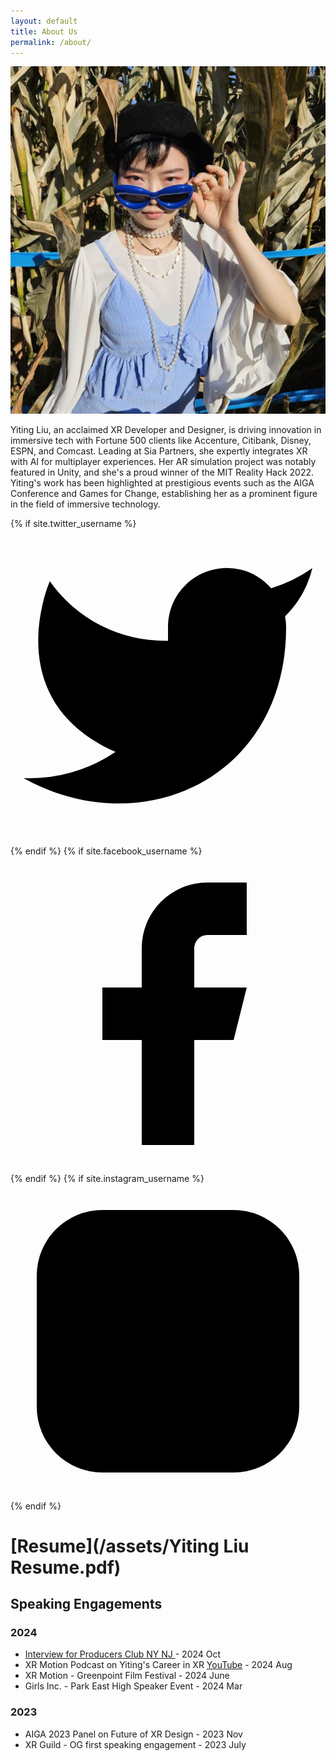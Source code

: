 ```yaml
---
layout: default
title: About Us
permalink: /about/
---
```

<div class="post">
  <div class="about-container">
    <div class="about-grid">
      <!-- Left Column -->
      <div class="about-left">
        <img src="/assets/profile_square.jpg" alt="Yiting Liu's about picture." class="about-image">
      </div>
      <!-- Right Column -->
      <div class="about-right">
        <div >
			<p>
			Yiting Liu, an acclaimed XR Developer and Designer, is driving innovation in immersive tech with Fortune 500 clients like Accenture, Citibank, Disney, ESPN, and Comcast. Leading at Sia Partners, she expertly integrates XR with AI for multiplayer experiences. Her AR simulation project was notably featured in Unity, and she's a proud winner of the MIT Reality Hack 2022. Yiting's work has been highlighted at prestigious events such as the AIGA Conference and Games for Change, establishing her as a prominent figure in the field of immersive technology.
			</p>
        </div>
        <!-- Social Links -->
        <div class="social-links">
          {% if site.twitter_username %}
            <a href="https://twitter.com/{{ site.twitter_username }}" target="_blank">
              <svg class="social-icon" viewBox="0 0 24 24">
                <path d="M23 3a10.9 10.9 0 0 1-3.14 1.53 4.48 4.48 0 0 0-7.86 3v1A10.66 10.66 0 0 1 3 4s-4 9 5 13a11.64 11.64 0 0 1-7 2c9 5 20 0 20-11.5a4.5 4.5 0 0 0-.08-.83A7.72 7.72 0 0 0 23 3z"/>
              </svg>
            </a>
          {% endif %}
          {% if site.facebook_username %}
            <a href="https://facebook.com/{{ site.facebook_username }}" target="_blank">
              <svg class="social-icon" viewBox="0 0 24 24">
                <path d="M18 2h-3a5 5 0 0 0-5 5v3H7v4h3v8h4v-8h3l1-4h-4V7a1 1 0 0 1 1-1h3z"/>
              </svg>
            </a>
          {% endif %}
          {% if site.instagram_username %}
            <a href="https://instagram.com/{{ site.instagram_username }}" target="_blank">
              <svg class="social-icon" viewBox="0 0 24 24">
                <rect x="2" y="2" width="20" height="20" rx="5" ry="5"/>
                <path d="M16 11.37A4 4 0 1 1 12.63 8 4 4 0 0 1 16 11.37z"/>
                <line x1="17.5" y1="6.5" x2="17.51" y2="6.5"/>
              </svg>
            </a>
          {% endif %}
        </div>
      </div>
    </div>
  </div>
</div>

# [Resume](/assets/Yiting Liu Resume.pdf)

## Speaking Engagements

### 2024
- [Interview for Producers Club NY NJ ](https://producersclubnynj.com/f/cathartic-queen?fbclid=PAZXh0bgNhZW0CMTEAAaa2FOcpz2TtysWgvTbEkxKscYUx5haD3XpU83K977G6EOBFydCSt7KZmTw_aem_mv2gRqtyPOn9SmeGKqhtQQ) - 2024 Oct
- XR Motion Podcast on Yiting's Career in XR [YouTube](https://www.youtube.com/watch?v=lgeR_rfT2KY) - 2024 Aug
- XR Motion - Greenpoint Film Festival - 2024 June 
- Girls Inc. - Park East High Speaker Event - 2024 Mar 

### 2023
- AIGA 2023 Panel on Future of XR Design - 2023 Nov
- XR Guild - OG first speaking engagement - 2023 July
